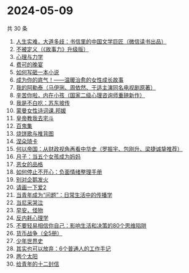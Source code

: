 # 2024-05-09

共 30 条

<!-- BEGIN WEREAD -->
<!-- 最后更新时间 2024-05-09 23:01:18 +0800 -->
1. [人生实难，大道多歧：书信里的中国文学巨匠（微信读书出品）](https://weread.qq.com/web/bookDetail/22732c80813ab875cg017a80)
1. [不被定义（《故事力》升级版）](https://weread.qq.com/web/bookDetail/52332dd0813ab861ag014fc9)
1. [心理与力学](https://weread.qq.com/web/bookDetail/a0432e40813ab8d08g012a03)
1. [费可的晚宴](https://weread.qq.com/web/bookDetail/60c325d0813ab74e9g015b91)
1. [如何写砸一本小说](https://weread.qq.com/web/bookDetail/b0f322a0813ab7ee4g0167e1)
1. [成为你的底气！——温暖治愈的女性成长故事](https://weread.qq.com/web/bookDetail/d6132a50813ab87f3g015662)
1. [我的阿勒泰（马伊琍、周依然、于适主演同名电视剧原著）](https://weread.qq.com/web/bookDetail/6e732140813ab6e60g013caf)
1. [辛苦你啦，内在小孩（国家二级心理咨询师重磅新作）](https://weread.qq.com/web/bookDetail/5b132110813ab86b6g015c5d)
1. [我是不白吃：苏东坡传](https://weread.qq.com/web/bookDetail/585323b0813ab85e0g013d98)
1. [蒙曼女性诗词课.邦媛](https://weread.qq.com/web/bookDetail/2d932c60813ab8681g0184b7)
1. [皇帝教我去宅斗](https://weread.qq.com/web/bookDetail/78d32060813ab861ag013cb4)
1. [百鬼集](https://weread.qq.com/web/bookDetail/668326d0813ab8b82g016d9c)
1. [烧饼歌与推背图](https://weread.qq.com/web/bookDetail/bb532690813ab8bf2g0111d3)
1. [涅朵琦卡](https://weread.qq.com/web/bookDetail/f0932800813ab8cfdg0111df)
1. [何以帝国：从财政视角再看中华史（罗振宇、包刚升、梁捷诚挚推荐）](https://weread.qq.com/web/bookDetail/51f32de0813ab8c35g01089a)
1. [月子：当五个女孩成为妈妈](https://weread.qq.com/web/bookDetail/8ac32350813ab8cf1g0129bd)
1. [恶女的品格](https://weread.qq.com/web/bookDetail/5e3326e0813ab8c2eg01754f)
1. [如何停止不开心：负面情绪整理手册](https://weread.qq.com/web/bookDetail/d3e326d0813ab8b0cg017513)
1. [别对企鹅发火](https://weread.qq.com/web/bookDetail/622324d0813ab8b9fg013e0b)
1. [请画一下爱2](https://weread.qq.com/web/bookDetail/64332740813ab8c3dg013f89)
1. [当青年成为“问题”：日常生活中的传播学](https://weread.qq.com/web/bookDetail/bd032c40813ab8b4fg0118b0)
1. [当尼采哭泣](https://weread.qq.com/web/bookDetail/a7f32c505d0ef7a7f4f3839)
1. [早安，怪物](https://weread.qq.com/web/bookDetail/5f9326e0813ab8c3dg010320)
1. [反内耗心理学](https://weread.qq.com/web/bookDetail/ced32730813ab8b3cg017549)
1. [不要轻易相信你自己：影响生活和决策的80个思维陷阱](https://weread.qq.com/web/bookDetail/6b532940813ab8cc8g015d3c)
1. [货币战争（全5册）](https://weread.qq.com/web/bookDetail/a7b324105c35e0a7bf8ad21)
1. [少年世界史](https://weread.qq.com/web/bookDetail/ea6323f0813ab85d9g011ec4)
1. [其实也可以放弃：6个普通人的工作手记](https://weread.qq.com/web/bookDetail/bf232460813ab8ce3g018bae)
1. [两个太阳](https://weread.qq.com/web/bookDetail/2bb32670813ab881bg014410)
1. [给青年的十二封信](https://weread.qq.com/web/bookDetail/02432ad071f01ba102469b9)
<!-- END WEREAD -->